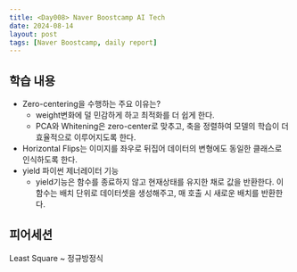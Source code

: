 ```yaml
---
title: <Day008> Naver Boostcamp AI Tech
date: 2024-08-14
layout: post
tags: [Naver Boostcamp, daily report]
---
```

## 학습 내용

- Zero-centering을 수행하는 주요 이유는?
    - weight변화에 덜 민감하게 하고 최적화를 더 쉽게 한다.
    - PCA와 Whitening은 zero-center로 맞추고, 축을 정렬하여 모델의 학습이 더 효율적으로 이루어지도록 한다.
- Horizontal Flips는 이미지를 좌우로 뒤집어 데이터의 변형에도 동일한 클래스로 인식하도록 한다.
- yield 파이썬 제너레이터 기능
    - yield기능은 함수를 종료하지 않고 현재상태를 유지한 채로 값을 반환한다. 이 함수는 배치 단위로 데이터셋을 생성해주고, 매 호출 시 새로운 배치를 반환한다.

## 피어세션

Least Square ~ 정규방정식
